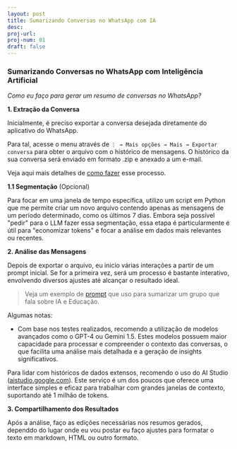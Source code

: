 ```yaml
---
layout: post
title: Sumarizando Conversas no WhatsApp com IA
desc: 
proj-url:
proj-num: 01
draft: false
---
```


### Sumarizando Conversas no WhatsApp com Inteligência Artificial

*Como eu faço para gerar um resumo de conversas no WhatsApp?*

**1. Extração da Conversa**

Inicialmente, é preciso exportar a conversa desejada diretamente do aplicativo do WhatsApp. 

Para tal, acesse o menu através de `⋮ → Mais opções → Mais → Exportar conversa` para obter o arquivo com o histórico de mensagens. O histórico da sua conversa será enviado em formato .zip e anexado a um e-mail.

Veja aqui mais detalhes de [como fazer](https://faq.whatsapp.com/1180414079177245/) esse processo.


**1.1 Segmentação** (Opcional)

Para focar em uma janela de tempo específica, utilizo um script em Python que me permite criar um novo arquivo contendo apenas as mensagens de um período determinado, como os últimos 7 dias. Embora seja possível "pedir" para o LLM fazer essa segmentação, essa etapa é particularmente é útil para "economizar tokens" e focar a análise em dados mais relevantes ou recentes.


**2. Análise das Mensagens**

Depois de exportar o arquivo, eu inicio várias interações a partir de um prompt inicial. Se for a primeira vez, será um processo é bastante interativo, envolvendo diversos ajustes até alcançar o resultado ideal.

> Veja um exemplo de [prompt](https://docs.google.com/document/d/1epgEfimlHJHnlZtCizDTGm6NrDS-H3vgnnJjysuaOkY/edit) que uso para sumarizar um grupo que fala sobre IA e Educação.

Algumas notas:

- Com base nos testes realizados, recomendo a utilização de modelos avançados como o GPT-4 ou Gemini 1.5. Estes modelos possuem maior capacidade para processar e compreender o contexto das conversas, o que facilita uma análise mais detalhada e a geração de insights significativos.

Para lidar com históricos de dados extensos, recomendo o uso do AI Studio ([aistudio.google.com](https://aistudio.google.com)). Este serviço é um dos poucos que oferece uma interface simples e eficaz para trabalhar com grandes janelas de contexto, suportando até 1 milhão de tokens.


**3. Compartilhamento dos Resultados**

Após a análise, faço as edições necessárias nos resumos gerados, dependdo do lugar onde eu vou postar eu faço ajustes para formatar o texto em markdown, HTML ou outro formato.
